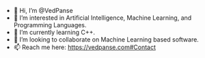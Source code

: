 - 👋 Hi, I’m @VedPanse
- 👀 I’m interested in Artificial Intelligence, Machine Learning, and Programming Languages.
- 🌱 I’m currently learning C++.
- 💞️ I’m looking to collaborate on Machine Learning based software.
- 📫 Reach me here: https://vedpanse.com#Contact

<!---
VedPanse/VedPanse is a ✨ special ✨ repository because its `README.md` (this file) appears on your GitHub profile.
You can click the Preview link to take a look at your changes.
--->
